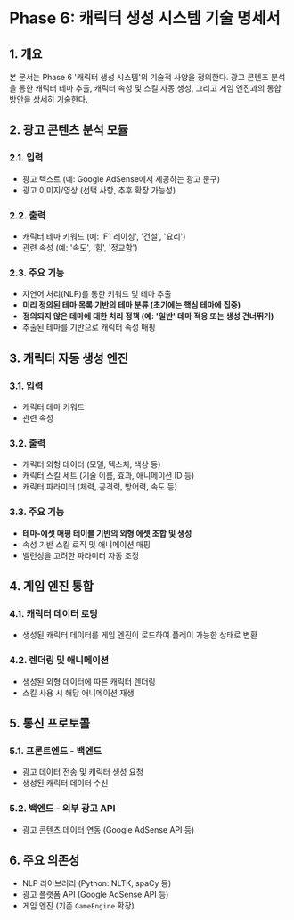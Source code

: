 # Phase 6: 캐릭터 생성 시스템 기술 명세서

## 1. 개요

본 문서는 Phase 6 '캐릭터 생성 시스템'의 기술적 사양을 정의한다. 광고 콘텐츠 분석을 통한 캐릭터 테마 추출, 캐릭터 속성 및 스킬 자동 생성, 그리고 게임 엔진과의 통합 방안을 상세히 기술한다.

## 2. 광고 콘텐츠 분석 모듈

### 2.1. 입력
*   광고 텍스트 (예: Google AdSense에서 제공하는 광고 문구)
*   광고 이미지/영상 (선택 사항, 추후 확장 가능성)

### 2.2. 출력
*   캐릭터 테마 키워드 (예: 'F1 레이싱', '건설', '요리')
*   관련 속성 (예: '속도', '힘', '정교함')

### 2.3. 주요 기능
*   자연어 처리(NLP)를 통한 키워드 및 테마 추출
*   **미리 정의된 테마 목록 기반의 테마 분류 (초기에는 핵심 테마에 집중)**
*   **정의되지 않은 테마에 대한 처리 정책 (예: '일반' 테마 적용 또는 생성 건너뛰기)**
*   추출된 테마를 기반으로 캐릭터 속성 매핑

## 3. 캐릭터 자동 생성 엔진

### 3.1. 입력
*   캐릭터 테마 키워드
*   관련 속성

### 3.2. 출력
*   캐릭터 외형 데이터 (모델, 텍스처, 색상 등)
*   캐릭터 스킬 세트 (기술 이름, 효과, 애니메이션 ID 등)
*   캐릭터 파라미터 (체력, 공격력, 방어력, 속도 등)

### 3.3. 주요 기능
*   **테마-에셋 매핑 테이블 기반의 외형 에셋 조합 및 생성**
*   속성 기반 스킬 로직 및 애니메이션 매핑
*   밸런싱을 고려한 파라미터 자동 조정

## 4. 게임 엔진 통합

### 4.1. 캐릭터 데이터 로딩
*   생성된 캐릭터 데이터를 게임 엔진이 로드하여 플레이 가능한 상태로 변환

### 4.2. 렌더링 및 애니메이션
*   생성된 외형 데이터에 따른 캐릭터 렌더링
*   스킬 사용 시 해당 애니메이션 재생

## 5. 통신 프로토콜

### 5.1. 프론트엔드 - 백엔드
*   광고 데이터 전송 및 캐릭터 생성 요청
*   생성된 캐릭터 데이터 수신

### 5.2. 백엔드 - 외부 광고 API
*   광고 콘텐츠 데이터 연동 (Google AdSense API 등)

## 6. 주요 의존성
*   NLP 라이브러리 (Python: NLTK, spaCy 등)
*   광고 플랫폼 API (Google AdSense API 등)
*   게임 엔진 (기존 `GameEngine` 확장)
